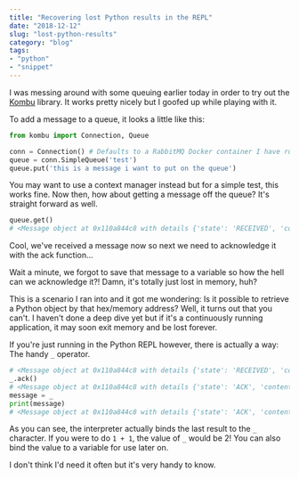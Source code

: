 ```yaml
---
title: "Recovering lost Python results in the REPL"
date: "2018-12-12"
slug: "lost-python-results"
category: "blog"
tags:
- "python"
- "snippet"
---
```


I was messing around with some queuing earlier today in order to try out the [Kombu](https://github.com/celery/kombu) library. It works pretty nicely but I goofed up while playing with it.

To add a message to a queue, it looks a little like this:

```python
from kombu import Connection, Queue

conn = Connection() # Defaults to a RabbitMQ Docker container I have running locally
queue = conn.SimpleQueue('test')
queue.put('this is a message i want to put on the queue')
```

You may want to use a context manager instead but for a simple test, this works fine. Now then, how about getting a message off the queue? It's straight forward as well.

```python
queue.get()
# <Message object at 0x110a844c8 with details {'state': 'RECEIVED', 'content_type': 'text/plain', 'delivery_tag': 1, 'body_length': 5, 'properties': {}, 'delivery_info': {'exchange': 'test', 'routing_key': 'test'}}>
```

Cool, we've received a message now so next we need to acknowledge it with the ack function…

Wait a minute, we forgot to save that message to a variable so how the hell can we acknowledge it?! Damn, it's totally just lost in memory, huh?

This is a scenario I ran into and it got me wondering: Is it possible to retrieve a Python object by that hex/memory address? Well, it turns out that you can't. I haven't done a deep dive yet but if it's a continuously running application, it may soon exit memory and be lost forever.

If you're just running in the Python REPL however, there is actually a way: The handy `_` operator.

```python
# <Message object at 0x110a844c8 with details {'state': 'RECEIVED', 'content_type': 'text/plain', 'delivery_tag': 1, 'body_length': 5, 'properties': {}, 'delivery_info': {'exchange': 'test', 'routing_key': 'test'}}>
_.ack()
# <Message object at 0x110a844c8 with details {'state': 'ACK', 'content_type': 'text/plain', 'delivery_tag': 1, 'body_length': 5, 'properties': {}, 'delivery_info': {'exchange': 'test', 'routing_key': 'test'}}>
message = _
print(message)
# <Message object at 0x110a844c8 with details {'state': 'ACK', 'content_type': 'text/plain', 'delivery_tag': 1, 'body_length': 5, 'properties': {}, 'delivery_info': {'exchange': 'test', 'routing_key': 'test'}}>
```

As you can see, the interpreter actually binds the last result to the `_` character. If you were to do `1 + 1`, the value of `_` would be 2! You can also bind the value to a variable for use later on.

I don't think I'd need it often but it's very handy to know.
